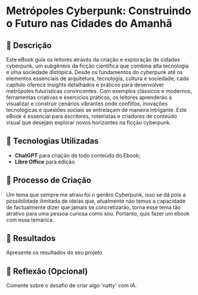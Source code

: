# Metrópoles Cyberpunk: Construindo o Futuro nas Cidades do Amanhã

## 📒 Descrição
Este eBook guia os leitores através da criação e exploração de cidades cyberpunk, um subgênero da ficção científica que combina alta tecnologia e uma sociedade distópica. Desde os fundamentos do cyberpunk até os elementos essenciais de arquitetura, tecnologia, cultura e sociedade, cada capítulo oferece insights detalhados e práticos para desenvolver metrópoles futurísticas convincentes. Com exemplos clássicos e modernos, ferramentas criativas e exercícios práticos, os leitores aprenderão a visualizar e construir cenários vibrantes onde conflitos, inovações tecnológicas e questões sociais se entrelaçam de maneira intrigante. Este eBook é essencial para escritores, roteiristas e criadores de conteúdo visual que desejam explorar novos horizontes na ficção cyberpunk.

## 🤖 Tecnologias Utilizadas
- **ChatGPT** para criação de todo conteúdo do Ebook;
- **Libre Office** para edição.

## 🧐 Processo de Criação
Um tema que sempre me atraiu foi o genêro Cyberpunk, isso se dá pois a possibilidade ilimitada de ideias que, atualmente não temos a capacidade de factualmente dizer que jamais se concretizarão, torna esse tema tão atrativo para uma pessoa curiosa como sou. Portanto, quis fazer um ebook com essa temárica.

## 🚀 Resultados
Apresente os resultados do seu projeto

## 💭 Reflexão (Opcional)
Comente sobre o desafio de criar algo 'natty' com IA.